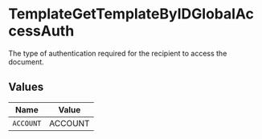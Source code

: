 # TemplateGetTemplateByIDGlobalAccessAuth

The type of authentication required for the recipient to access the document.


## Values

| Name      | Value     |
| --------- | --------- |
| `ACCOUNT` | ACCOUNT   |